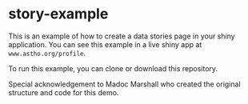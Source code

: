 story-example
==============

This is an example of how to create a data stories page in your shiny application. 
You can see this example in a live shiny app at
`www.astho.org/profile`. 

To run this example, you can clone or download this repository.

Special acknowledgement to Madoc Marshall who created the original structure
and code for this demo.

